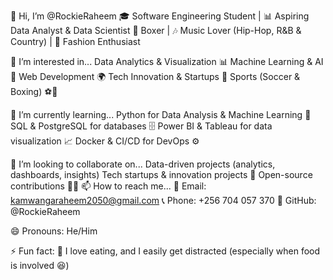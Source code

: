 👋 Hi, I’m @RockieRaheem
🎓 Software Engineering Student | 📊 Aspiring Data Analyst & Data Scientist
🥊 Boxer | 🎶 Music Lover (Hip-Hop, R&B & Country) | 👕 Fashion Enthusiast

👀 I’m interested in...
Data Analytics & Visualization 📊
Machine Learning & AI 🤖
Web Development 🌍
Tech Innovation & Startups 🚀
Sports (Soccer & Boxing) ⚽🥊

🌱 I’m currently learning...
Python for Data Analysis & Machine Learning 🐍
SQL & PostgreSQL for databases 🗄️
Power BI & Tableau for data visualization 📈
Docker & CI/CD for DevOps ⚙️

💞️ I’m looking to collaborate on...
Data-driven projects (analytics, dashboards, insights)
Tech startups & innovation projects 🚀
Open-source contributions 👨‍💻
📫 How to reach me...
📧 Email: kamwangaraheem2050@gmail.com
📞 Phone: +256 704 057 370
🔗 GitHub: @RockieRaheem

😄 Pronouns:
He/Him

⚡ Fun fact:
🍔 I love eating, and I easily get distracted (especially when food is involved 😆)
